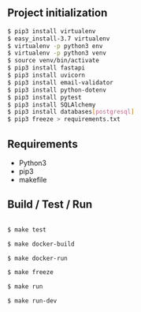 ## Project initialization
```bash
$ pip3 install virtualenv
$ easy_install-3.7 virtualenv
$ virtualenv -p python3 env
$ virtualenv -p python3 venv
$ source venv/bin/activate
$ pip3 install fastapi
$ pip3 install uvicorn
$ pip3 install email-validator
$ pip3 install python-dotenv
$ pip3 install pytest
$ pip3 install SQLAlchemy
$ pip3 install databases[postgresql]
$ pip3 freeze > requirements.txt
```

## Requirements
- Python3
- pip3
- makefile

## Build / Test / Run
```bash

$ make test

$ make docker-build

$ make docker-run

$ make freeze

$ make run

$ make run-dev

```